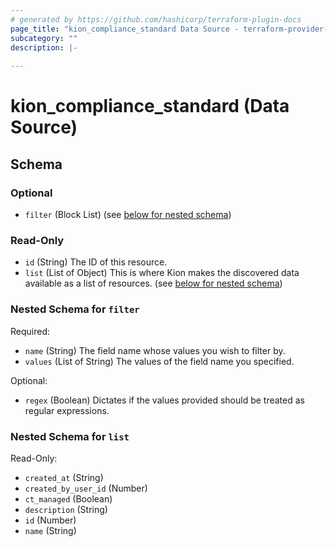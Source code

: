 ```yaml
---
# generated by https://github.com/hashicorp/terraform-plugin-docs
page_title: "kion_compliance_standard Data Source - terraform-provider-kion"
subcategory: ""
description: |-
  
---
```


# kion_compliance_standard (Data Source)





<!-- schema generated by tfplugindocs -->
## Schema

### Optional

- `filter` (Block List) (see [below for nested schema](#nestedblock--filter))

### Read-Only

- `id` (String) The ID of this resource.
- `list` (List of Object) This is where Kion makes the discovered data available as a list of resources. (see [below for nested schema](#nestedatt--list))

<a id="nestedblock--filter"></a>
### Nested Schema for `filter`

Required:

- `name` (String) The field name whose values you wish to filter by.
- `values` (List of String) The values of the field name you specified.

Optional:

- `regex` (Boolean) Dictates if the values provided should be treated as regular expressions.


<a id="nestedatt--list"></a>
### Nested Schema for `list`

Read-Only:

- `created_at` (String)
- `created_by_user_id` (Number)
- `ct_managed` (Boolean)
- `description` (String)
- `id` (Number)
- `name` (String)


